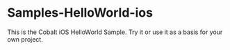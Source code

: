 # Samples-HelloWorld-ios

This is the Cobalt iOS HelloWorld Sample. Try it or use it as a basis for your own project.
